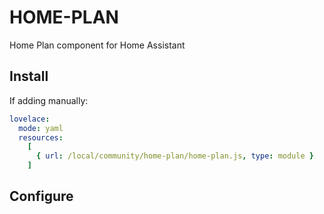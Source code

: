 # HOME-PLAN
Home Plan component for Home Assistant

## Install

If adding manually:
```yaml
lovelace:
  mode: yaml
  resources:
    [ 
      { url: /local/community/home-plan/home-plan.js, type: module }
    ]
```

## Configure
